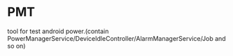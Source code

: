 # PMT
tool for test android power.(contain PowerManagerService/DeviceIdleController/AlarmManagerService/Job and so on)
